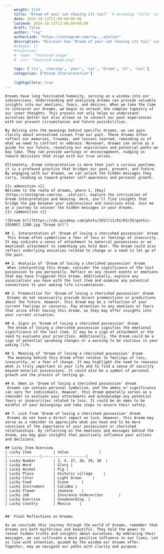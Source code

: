 ```yaml
---
    weight: 2134
    title: "Dream of your cat chasing its tail"  # Assuming 'title' column exists
    date: 2024-10-13T12:00:00+08:00
    lastmod: 2024-10-13T12:00:00+08:00
    draft: false
    author: "ray"
    authorLink: "https://instagram.com/ray._.atelier"
    description: "Discover how 'Dream of your cat chasing its tail' can interpret your future and uncover its significant meanings in your life."
    #images: []
    #resources:
    #- name: "featured-image"
    #  src: "featured-image.png"
    
    tags: ['its', 'chasing', 'your', 'cat', 'Dream', 'of', 'tail']
    categories: ["Dream Interpretation"]
    
    lightgallery: true
---
```

    
    Dreams have long fascinated humanity, serving as a window into our subconscious. Understanding and analyzing dreams can provide valuable insights into our emotions, fears, and desires. When we take the time to interpret our dreams, we begin to unravel the complex tapestry of our inner thoughts. This process not only helps us understand ourselves better but also allows us to connect our past experiences with our present circumstances and future possibilities.
    
    By delving into the meanings behind specific dreams, we can gain clarity about unresolved issues from our past. These dreams often reflect our memories, traumas, and lessons learned, reminding us of what we need to confront or embrace. Moreover, dreams can serve as a guide for our future, revealing our aspirations and potential paths we may take. They can provide warnings or encouragement, nudging us toward decisions that align with our true selves.
    
    Ultimately, dream interpretation is more than just a curious pastime; it is a profound practice that bridges our past, present, and future. By engaging with our dreams, we can unlock the hidden messages they carry, leading us toward greater self-awareness and personal growth.
    
    {{< admonition >}}
    Welcome to the realm of dreams, where I, [Ray](https://instagram.com/ray._.atelier), explore the intricacies of dream interpretation and meaning. Here, you’ll find insights that bridge the gap between your subconscious and conscious mind. Join me on a journey to uncover the hidden messages in your dreams.
    {{< /admonition >}}
    
    ![Dream Grl](https://cdn.pixabay.com/photo/2017/11/02/03/35/gothic-2910057_1280.jpg "Dream Grl")
    
    ## 1. Interpretation of 'Dream of losing a cherished possession' dream
     This dream often symbolizes a fear of loss or feelings of insecurity. It may indicate a sense of attachment to material possessions or an emotional attachment to something you hold dear. The dream could also reflect underlying anxieties related to change or a need to let go of the past.
    
    ## 2. Analysis of 'Dream of losing a cherished possession' dream
     When interpreting this dream, consider the significance of the lost possession to you personally. Reflect on any recent events or emotions that may have triggered this dream. Additionally, explore any associations you have with the lost item and examine any potential connections to your waking life circumstances.
    
    ## 3. Premonition for 'Dream of losing a cherished possession' dream
     Dreams do not necessarily provide direct premonitions or predictions about the future. However, this dream may be a reflection of your current feelings or concerns. Pay attention to any emotions or fears that arise after having this dream, as they may offer insights into your current situation.
    
    ## 4. Signs in 'Dream of losing a cherished possession' dream
     The dream of losing a cherished possession signifies the emotional significance of the lost item. It may be a sign of attachment or the need to evaluate your priorities. Additionally, the dream could be a sign of potential upcoming changes or a warning to be cautious in your waking life.
    
    ## 5. Meaning of 'Dream of losing a cherished possession' dream
     The meaning behind this dream often relates to feelings of loss, insecurity, or a fear of change. It may highlight the need to reassess what is truly important in your life and to find a sense of security beyond material possessions. It could also be a symbol of personal growth and the process of letting go.
    
    ## 6. Omen in 'Dream of losing a cherished possession' dream
     Dreams can contain personal symbolism, and the omens or significance can vary for individuals. However, this dream generally serves as a reminder to evaluate your attachments and acknowledge any potential fears or insecurities related to loss. It could be an omen to be mindful of your belongings and take steps to ensure their safety.
    
    ## 7. Luck from 'Dream of losing a cherished possession' dream
     Dreams do not have a direct impact on luck. However, this dream may serve as a reminder to appreciate what you have and to be more conscious of the importance of your possessions or cherished relationships. By reflecting on the emotions and messages behind the dream, you may gain insights that positively influence your actions and decisions.
    
    ## Lucky Item Overview
    | Lucky Item          | Value              |
    |---------------|--------------------|
    | Lucky Number        | 3, 4, 27, 28, 29, 30  |
    | Lucky Word          | Glory |
    | Lucky Animal        | Pig |
    | Lucky Place         | Historic village     |
    | Lucky Color         | Light brown     |
    | Lucky Food          | Scone      |
    | Lucky Instrument    | Calimba |
    | Lucky Flower        | Jasmine    |
    | Lucky Job           | Insurance Underwriter       |
    | Lucky Exercise      | Snowboarding  |
    | Lucky Country       | Mexico    |
    
    
    ##  Final Reflections on Dreams
    
    As we conclude this journey through the world of dreams, remember that dreams are both mysterious and beautiful. They hold the power to reveal hidden truths and insights about ourselves. By embracing their messages, we can cultivate a more positive influence in our lives. Let us live with intention, guided by the wisdom our dreams offer. Together, may we navigate our paths with clarity and purpose.
    